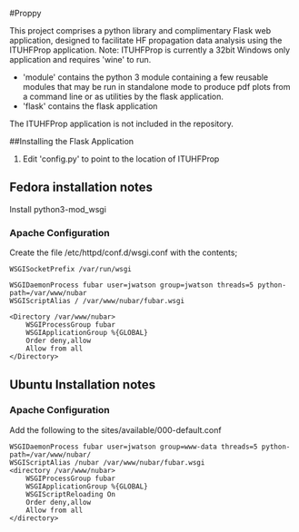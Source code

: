 #Proppy

This project comprises a python library and complimentary Flask web application,
designed to facilitate HF propagation data analysis using the ITUHFProp
application.  Note: ITUHFProp is currently a 32bit Windows only application and
requires 'wine' to run.

* 'module' contains the python 3 module containing a few reusable modules that
may be run in standalone mode to produce pdf plots from a command line or as
utilities by the flask application.
* 'flask' contains the flask application

The ITUHFProp application is not included in the repository.  

##Installing the Flask Application
1. Edit 'config.py' to point to the location of ITUHFProp

## Fedora installation notes

Install python3-mod_wsgi

### Apache Configuration

Create the file /etc/httpd/conf.d/wsgi.conf with the contents;

    WSGISocketPrefix /var/run/wsgi

    WSGIDaemonProcess fubar user=jwatson group=jwatson threads=5 python-path=/var/www/nubar
    WSGIScriptAlias / /var/www/nubar/fubar.wsgi

    <Directory /var/www/nubar>
        WSGIProcessGroup fubar
        WSGIApplicationGroup %{GLOBAL}
        Order deny,allow
        Allow from all
    </Directory>

## Ubuntu Installation notes

### Apache Configuration

Add the following to the sites/available/000-default.conf
 
    WSGIDaemonProcess fubar user=jwatson group=www-data threads=5 python-path=/var/www/nubar/
    WSGIScriptAlias /nubar /var/www/nubar/fubar.wsgi
    <directory /var/www/nubar>
        WSGIProcessGroup fubar
        WSGIApplicationGroup %{GLOBAL}
        WSGIScriptReloading On
        Order deny,allow
        Allow from all
    </directory>

